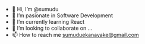 - 👋 Hi, I’m @sumudu
- 👀 I’m pasionate in Software Development
- 🌱 I’m currently learning React
- 💞️ I’m looking to collaborate on ...
- 📫 How to reach me sumuduekanayake@gmail.com


